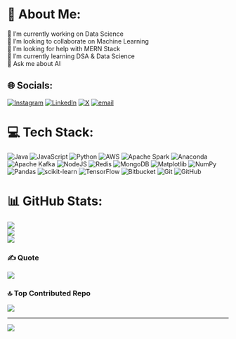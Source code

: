 # 💫 About Me:
🔭 I’m currently working on Data Science<br>👯 I’m looking to collaborate on Machine Learning<br>🤝 I’m looking for help with MERN Stack<br>🌱 I’m currently learning DSA & Data Science<br>💬 Ask me about AI


## 🌐 Socials:
[![Instagram](https://img.shields.io/badge/Instagram-%23E4405F.svg?logo=Instagram&logoColor=white)](https://instagram.com/koushiklakkuru) [![LinkedIn](https://img.shields.io/badge/LinkedIn-%230077B5.svg?logo=linkedin&logoColor=white)](https://linkedin.com/in/koushiklakkuru) [![X](https://img.shields.io/badge/X-black.svg?logo=X&logoColor=white)](https://x.com/koushiklakkuru) [![email](https://img.shields.io/badge/Email-D14836?logo=gmail&logoColor=white)](mailto:lvkoushik.tech@gmail.com) 

# 💻 Tech Stack:
![Java](https://img.shields.io/badge/java-%23ED8B00.svg?style=flat-square&logo=openjdk&logoColor=white) ![JavaScript](https://img.shields.io/badge/javascript-%23323330.svg?style=flat-square&logo=javascript&logoColor=%23F7DF1E) ![Python](https://img.shields.io/badge/python-3670A0?style=flat-square&logo=python&logoColor=ffdd54) ![AWS](https://img.shields.io/badge/AWS-%23FF9900.svg?style=flat-square&logo=amazon-aws&logoColor=white) ![Apache Spark](https://img.shields.io/badge/Apache%20Spark-FDEE21?style=flat-square&logo=apachespark&logoColor=black) ![Anaconda](https://img.shields.io/badge/Anaconda-%2344A833.svg?style=flat-square&logo=anaconda&logoColor=white) ![Apache Kafka](https://img.shields.io/badge/Apache%20Kafka-000?style=flat-square&logo=apachekafka) ![NodeJS](https://img.shields.io/badge/node.js-6DA55F?style=flat-square&logo=node.js&logoColor=white) ![Redis](https://img.shields.io/badge/redis-%23DD0031.svg?style=flat-square&logo=redis&logoColor=white) ![MongoDB](https://img.shields.io/badge/MongoDB-%234ea94b.svg?style=flat-square&logo=mongodb&logoColor=white) ![Matplotlib](https://img.shields.io/badge/Matplotlib-%23ffffff.svg?style=flat-square&logo=Matplotlib&logoColor=black) ![NumPy](https://img.shields.io/badge/numpy-%23013243.svg?style=flat-square&logo=numpy&logoColor=white) ![Pandas](https://img.shields.io/badge/pandas-%23150458.svg?style=flat-square&logo=pandas&logoColor=white) ![scikit-learn](https://img.shields.io/badge/scikit--learn-%23F7931E.svg?style=flat-square&logo=scikit-learn&logoColor=white) ![TensorFlow](https://img.shields.io/badge/TensorFlow-%23FF6F00.svg?style=flat-square&logo=TensorFlow&logoColor=white) ![Bitbucket](https://img.shields.io/badge/bitbucket-%230047B3.svg?style=flat-square&logo=bitbucket&logoColor=white) ![Git](https://img.shields.io/badge/git-%23F05033.svg?style=flat-square&logo=git&logoColor=white) ![GitHub](https://img.shields.io/badge/github-%23121011.svg?style=flat-square&logo=github&logoColor=white)
# 📊 GitHub Stats:
![](https://github-readme-stats.vercel.app/api?username=KOUSHIKLAKKURU&theme=dark&hide_border=false&include_all_commits=false&count_private=false)<br/>
![](https://nirzak-streak-stats.vercel.app/?user=KOUSHIKLAKKURU&theme=dark&hide_border=false)<br/>
![](https://github-readme-stats.vercel.app/api/top-langs/?username=KOUSHIKLAKKURU&theme=dark&hide_border=false&include_all_commits=false&count_private=false&layout=compact)

### ✍️ Quote
![](https://quotes-github-readme.vercel.app/api?type=horizontal&theme=radical)

### 🔝 Top Contributed Repo
![](https://github-contributor-stats.vercel.app/api?username=KOUSHIKLAKKURU&limit=5&theme=dark&combine_all_yearly_contributions=true)

---
[![](https://visitcount.itsvg.in/api?id=KOUSHIKLAKKURU&icon=0&color=0)](https://visitcount.itsvg.in)

<!-- Proudly created with GPRM ( https://gprm.itsvg.in ) -->
